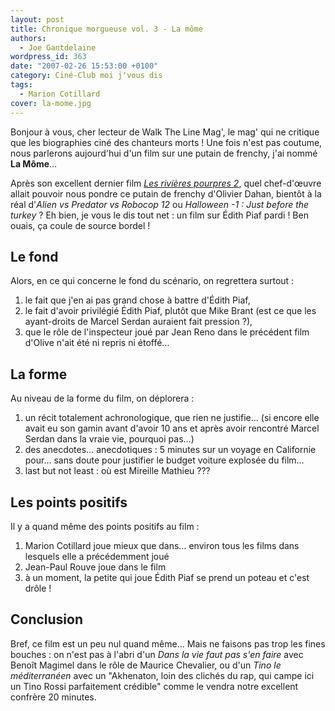 ```yaml
---
layout: post
title: Chronique morgueuse vol. 3 - La môme
authors:
  - Joe Gantdelaine
wordpress_id: 363
date: "2007-02-26 15:53:00 +0100"
category: Ciné-Club moi j'vous dis
tags:
  - Marion Cotillard
cover: la-mome.jpg
---
```


Bonjour à vous, cher lecteur de Walk The Line Mag', le mag' qui ne critique que
les biographies ciné des chanteurs morts ! Une fois n'est pas coutume, nous
parlerons aujourd'hui d'un film sur une putain de frenchy, j'ai nommé **La
Môme**…

Après son excellent dernier film [_Les rivières pourpres 2_][1], quel
chef-d'œuvre allait pouvoir nous pondre ce putain de frenchy d'Olivier Dahan,
bientôt à la réal d'_Alien vs Predator vs Robocop 12_ ou *Halloween -1 : Just
before the turkey* ? Eh bien, je vous le dis tout net : un film sur Édith Piaf
pardi ! Ben ouais, ça coule de source bordel !

## Le fond

Alors, en ce qui concerne le fond du scénario, on regrettera surtout :

1. le fait que j'en ai pas grand chose à battre d'Édith Piaf,
1. le fait d'avoir privilégié Édith Piaf, plutôt que Mike Brant (est ce que les
   ayant-droits de Marcel Serdan auraient fait pression ?),
1. que le rôle de l'inspecteur joué par Jean Reno dans le précédent film d'Olive
   n'ait été ni repris ni étoffé…

## La forme

Au niveau de la forme du film, on déplorera :

1. un récit totalement achronologique, que rien ne justifie… (si encore elle
   avait eu son gamin avant d'avoir 10 ans et après avoir rencontré Marcel
   Serdan dans la vraie vie, pourquoi pas…)
1. des anecdotes… anecdotiques : 5 minutes sur un voyage en Californie pour…
   sans doute pour justifier le budget voiture explosée du film…
1. last but not least : où est Mireille Mathieu ???

## Les points positifs

Il y a quand même des points positifs au film :

1. Marion Cotillard joue mieux que dans… environ tous les films dans lesquels
   elle a précédemment joué
1. Jean-Paul Rouve joue dans le film
1. à un moment, la petite qui joue Édith Piaf se prend un poteau et c'est
   drôle !

## Conclusion

Bref, ce film est un peu nul quand même… Mais ne faisons pas trop les fines
bouches : on n'est pas à l'abri d'un _Dans la vie faut pas s'en faire_ avec
Benoît Magimel dans le rôle de Maurice Chevalier, ou d'un _Tino le
méditerranéen_ avec un "Akhenaton, loin des clichés du rap, qui campe ici un
Tino Rossi parfaitement crédible" comme le vendra notre excellent confrère 20
minutes.

[1]:
  https://www.themoviedb.org/movie/60672-les-rivi-res-pourpres-ii-les-anges-de-l-apocalypse
